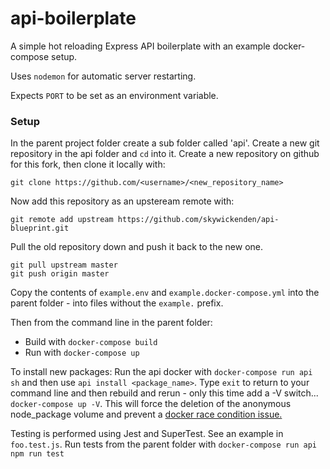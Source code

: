 # api-boilerplate

A simple hot reloading Express API boilerplate with an example docker-compose setup.

Uses `nodemon` for automatic server restarting.

Expects `PORT` to be set as an environment variable.

### Setup

In the parent project folder create a sub folder called 'api'. Create a new git repository in the api folder and `cd` into it. Create a new repository on github for this fork, then clone it locally with:

    git clone https://github.com/<username>/<new_repository_name>
  
Now add this repository as an upsteream remote with:
 
    git remote add upstream https://github.com/skywickenden/api-blueprint.git
  
Pull the old repository down and push it back to the new one.

    git pull upstream master
    git push origin master

Copy the contents of `example.env` and `example.docker-compose.yml` into the parent folder - into files without the `example.` prefix. 

Then from the command line in the parent folder:

  * Build with `docker-compose build`
  * Run with `docker-compose up`

To install new packages: Run the api docker with `docker-compose run api sh` and then use `api install <package_name>`. Type `exit` to return to your command line and then rebuild and rerun - only this time add a -V switch... `docker-compose up -V`. This will force the deletion of the anonymous node_package volume and prevent a [docker race condition issue.](https://github.com/docker/compose/issues/4337)

Testing is performed using Jest and SuperTest. See an example in `foo.test.js`. Run tests from the parent folder with `docker-compose run api npm run test`
